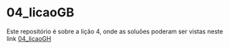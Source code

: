 
# 04_licaoGB
 Este repositório é sobre a lição 4, onde  as soluões poderam ser vistas neste link [04_licaoGH](/04_licaoGH.md)
